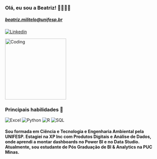### Olá, eu sou a Beatriz! 🌟💖🤙🏼 

##### beatriz.militelo@unifesp.br       
[![Linkedin](https://img.shields.io/badge/LinkedIn-0077B5?style=for-the-badge&logo=linkedin&logoColor=white)](https://www.linkedin.com/in/beatrizmilitelo/) 

<img alig="right" alt="Coding" width="200" src="https://media.tenor.com/S59bPkT0pqcAAAAC/programming.gif"> 

### Principais habilidades 🚀

 ![Excel](https://img.shields.io/badge/Microsoft_Excel-217346?style=for-the-badge&logo=microsoft-excel&logoColor=white) ![Python](https://img.shields.io/badge/Python-3776AB?style=for-the-badge&logo=python&logoColor=white) ![R](https://img.shields.io/badge/R-276DC3?style=for-the-badge&logo=r&logoColor=white) ![SQL](https://img.shields.io/badge/MySQL-00000F?style=for-the-badge&logo=mysql&logoColor=white) 

#### Sou formada em Ciência e Tecnologia e Engenharia Ambiental pela UNIFESP. Estagiei na XP Inc com Produtos Digitais e Análise de Dados, onde aprendi a montar dashboards no Power BI e no Data Studio. Atualmente, sou estudante de Pós Graduação de BI & Analytics na PUC Minas.




 
